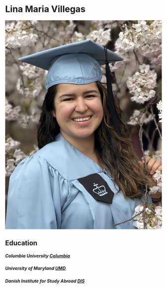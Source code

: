 # Lina Maria Villegas

![](LinaGrad.jpg)

## Education

##### Columbia University [Columbia](https://www.columbia.edu/) 

##### University of Maryland [UMD](https://umd.edu/)

##### Danish Institute for Study Abroad [DIS](https://disabroad.org/copenhagen/)



